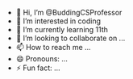 - 👋 Hi, I’m @BuddingCSProfessor
- 👀 I’m interested in coding
- 🌱 I’m currently learning 11th
- 💞️ I’m looking to collaborate on ...
- 📫 How to reach me ...
- 😄 Pronouns: ...
- ⚡ Fun fact: ...

<!---
BuddingCSProfessor/BuddingCSProfessor is a ✨ special ✨ repository because its `README.md` (this file) appears on your GitHub profile.
You can click the Preview link to take a look at your changes.
--->
